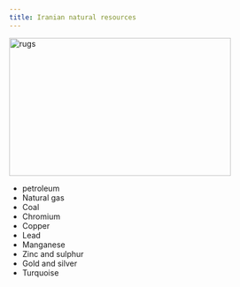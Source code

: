 ```yaml
---
title: Iranian natural resources
---
```


<img src="./img/petro.jpg"  alt="rugs" width=400 height=250></div>

<ul>
<li>petroleum </li>
<li>Natural gas</li>
<li>Coal</li>
<li>Chromium</li>
<li>Copper</li>
<li>Lead</li>
<li>Manganese</li>
<li>Zinc and sulphur</li>
<li>Gold and silver</li>
<li>Turquoise</li>
</ul>
